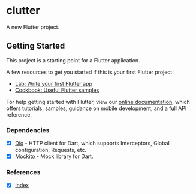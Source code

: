 # clutter

A new Flutter project.

## Getting Started

This project is a starting point for a Flutter application.

A few resources to get you started if this is your first Flutter project:

- [Lab: Write your first Flutter app](https://flutter.dev/docs/get-started/codelab)
- [Cookbook: Useful Flutter samples](https://flutter.dev/docs/cookbook)

For help getting started with Flutter, view our
[online documentation](https://flutter.dev/docs), which offers tutorials,
samples, guidance on mobile development, and a full API reference.


### Dependencies
- [x] [Dio][dio] - HTTP client for Dart, which supports Interceptors, Global configuration, Requests, etc.
- [x] [Mockito][mockito] - Mock library for Dart.

### References
- [x] [Index](/docs/index.md)





[dio]: https://pub.dev/packages/dio
[mockito]: https://pub.dev/packages/mockito